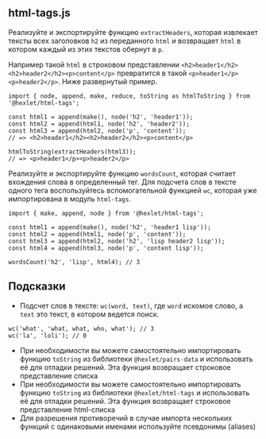 ## html-tags.js

Реализуйте и экспортируйте функцию `extractHeaders`, которая извлекает тексты всех заголовков `h2` из переданного `html` и возвращает `html` в котором каждый из этих текстов обернут в `p`.

Например такой `html` в строковом представлении `<h2>header1</h2><h2>header2</h2><p>content</p>` превратится в такой `<p>header1</p><p>header2</p>`. Ниже развернутый пример.

```
import { node, append, make, reduce, toString as htmlToString } from '@hexlet/html-tags';

const html1 = append(make(), node('h2', 'header1'));
const html2 = append(html1, node('h2', 'header2'));
const html3 = append(html2, node('p', 'content'));
// => <h2>header1</h2><h2>header2</h2><p>content</p>

htmlToString(extractHeaders(html3));
// => <p>header1</p><p>header2</p>
```

Реализуйте и экспортируйте функцию `wordsCount`, которая считает вхождения слова в определенный тег. Для подсчета слов в тексте одного тега воспользуйтесь вспомогательной функцией `wc`, которая уже импортирована в модуль `html-tags`.

```
import { make, append, node } from '@hexlet/html-tags';

const html1 = append(make(), node('h2', 'header1 lisp'));
const html2 = append(html1, node('p', 'content'));
const html3 = append(html2, node('h2', 'lisp header2 lisp'));
const html4 = append(html3, node('p', 'content lisp'));

wordsCount('h2', 'lisp', html4); // 3
```

## Подсказки

* Подсчет слов в тексте: `wc(word, text)`, где `word` искомое слово, а `text` это текст, в котором ведется поиск.

```
wc('what', 'what, what, who, what'); // 3
wc('la', 'loli'); // 0
```

* При необходимости вы можете самостоятельно импортировать функцию `toString` из библиотеки `@hexlet/pairs-data` и использовать её для отладки решений. Эта функция возвращает строковое представление списка
* При необходимости вы можете самостоятельно импортировать функцию `toString` из библиотеки `@hexlet/html-tags` и использовать её для отладки решений. Эта функция возвращает строковое представление html-списка
* Для разрешения противоречий в случае импорта нескольких функций с одинаковыми именами используйте псевдонимы (aliases)
